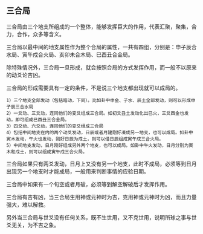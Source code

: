 ## 三合局

三合局由三个地支所组成的一个整体，能够发挥巨大的作用，代表汇聚，聚集，合力，合作，众多等含义。

三合局以最中间的地支属性作为整个合局的属性，一共有四组，分别是：申子辰合水局、寅午戍合火局、亥卯未合木局、巳酉丑合金局。

除特殊情况外，三合局一旦形成，就会按照合局的方式发挥作用，而一般不以原来的动爻论吉凶。

三合局的形成需要具有一定的条件，不是说三个地支都出现就可以成局的。

```
1）三个地支全部发动（包括暗动，下同）。比如卦中申金、子水、辰土全部发动，则可以形成申子辰三合水局
2）一爻动、三爻动，连同他们的变爻组成三合局。如初爻丑土发动化出巳火，三爻酉金也发动，即可组成巳酉丑三合金局。
3）四爻动、六爻动，连同他们的变爻组成三合局
4）包括中间地支在内的两个动爻发动，日辰或者月建刚好凑成另一地支，也可以成局。如卦中寅木发动，午火也发动，刚好日辰为戍土，则可以借日辰组成寅午戍三合火局。
5）中间地支发动，日月刚好组成另外两个地支，也可以成局。如卦中午火发动，日月分别为寅木和戍土，则可以组成寅午戍三合火局。
```

三合局如果只有两爻发动，日月上又没有另一个地支，此时不成局，必须等到日月出现另一个地支时才能成局，一般用来判断事情的应验日期。

三合局中如果有一个旬空或者月破，必须等到解空解破后才发挥作用。

三合局有吉有凶，当三合局生用神或元神时为吉，克用神或元神时为凶，而且力量强大，难以解救。

另外当三合局与世爻没有任何关系，既不生世用，又不克世用，说明所球之事与世爻无关，为不吉之象。